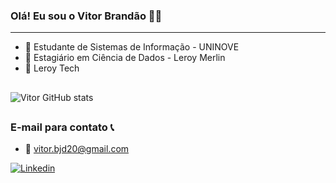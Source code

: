 ### Olá! Eu sou o Vitor Brandão 👋😃

---

- 🏫 Estudante de Sistemas de Informação - UNINOVE
- :green_heart: Estagiário em Ciência de Dados - Leroy Merlin
- :mechanical_arm: Leroy Tech

##

![Vitor GitHub stats](https://github-readme-stats.vercel.app/api?username=BrandaoLMerlin&show_icons=true&theme=tokyonight)

##

### E-mail para contato 📞
- 📧 vitor.bjd20@gmail.com

[![Linkedin](https://img.shields.io/badge/LinkedIn-0077B5?style=for-the-badge&logo=linkedin&logoColor=white)](https://www.linkedin.com/in/vitor-brand%C3%A3o-6955481b1/)
